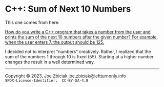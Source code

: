 # C++: Sum of Next 10 Numbers

This one comes from here:

[How do you write a C++ program that takes a number from the user and prints the sum of the next 10 numbers after the given number? For example, when the user enters 7, the output should be 125.](https://www.quora.com/How-do-you-write-a-C-program-that-takes-a-number-from-the-user-and-prints-the-sum-of-the-next-10-numbers-after-the-given-number-For-example-when-the-user-enters-7-the-output-should-be-125)

I decided not to interpret "numbers" creatively.  Rather, I realized that the
sum of the numbers 1 through 10 is fixed (55).  Starting at a higher number
changes the result in a well determined way.

____

Copyright © 2023, Joe Zbiciak <joe.zbiciak@leftturnonly.info>  
`SPDX-License-Identifier:  CC-BY-SA-4.0`
